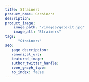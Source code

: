 ```yaml
---
title: Strainers
product_name: Strainers
description:
product_image:
    image_path: "/images/gatekit.jpg"
    image_alt: "Strainers"
tags:
    - "Strainers"
seo:
   page_description:
   canonical_url:
   featured_image:
   author_twitter_handle:
   open_graph_type:
   no_index: false
---
```

